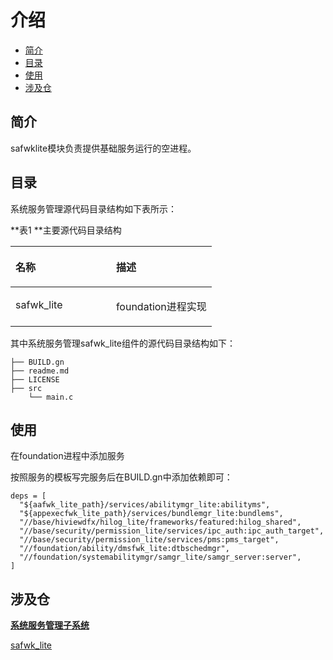 # 介绍<a name="ZH-CN_TOPIC_0000001081445008"></a>

-   [简介](#section11660541593)
-   [目录](#section1464106163817)
-   [使用](#section10729231131110)
-   [涉及仓](#section176111311166)

## 简介<a name="section11660541593"></a>

safwklite模块负责提供基础服务运行的空进程。

## 目录<a name="section1464106163817"></a>

系统服务管理源代码目录结构如下表所示：

**表1 **主要源代码目录结构

<a name="table43531856201716"></a>
<table><thead align="left"><tr id="row20416556201718"><th class="cellrowborder" valign="top" width="50%" id="mcps1.1.3.1.1"><p id="p10416456121716"><a name="p10416456121716"></a><a name="p10416456121716"></a>名称</p>
</th>
<th class="cellrowborder" valign="top" width="50%" id="mcps1.1.3.1.2"><p id="p1841645631717"><a name="p1841645631717"></a><a name="p1841645631717"></a>描述</p>
</th>
</tr>
</thead>
<tbody><tr id="row104169564177"><td class="cellrowborder" valign="top" width="50%" headers="mcps1.1.3.1.1 "><p id="p17416125614179"><a name="p17416125614179"></a><a name="p17416125614179"></a>safwk_lite</p>
</td>
<td class="cellrowborder" valign="top" width="50%" headers="mcps1.1.3.1.2 "><p id="p04163569170"><a name="p04163569170"></a><a name="p04163569170"></a>foundation进程实现</p>
</td>
</tr>
</tbody>
</table>

其中系统服务管理safwk\_lite组件的源代码目录结构如下：

```
├── BUILD.gn
├── readme.md
├── LICENSE
├── src
    └── main.c
```

## 使用<a name="section10729231131110"></a>

在foundation进程中添加服务

按照服务的模板写完服务后在BUILD.gn中添加依赖即可：

```
deps = [
  "${aafwk_lite_path}/services/abilitymgr_lite:abilityms",
  "${appexecfwk_lite_path}/services/bundlemgr_lite:bundlems",
  "//base/hiviewdfx/hilog_lite/frameworks/featured:hilog_shared",
  "//base/security/permission_lite/services/ipc_auth:ipc_auth_target",
  "//base/security/permission_lite/services/pms:pms_target",
  "//foundation/ability/dmsfwk_lite:dtbschedmgr",
  "//foundation/systemabilitymgr/samgr_lite/samgr_server:server",
]
```

## 涉及仓<a name="section176111311166"></a>

**[系统服务管理子系统](zh-cn_topic_0000001115719369.md)**

[safwk\_lite](https://gitee.com/openharmony/systemabilitymgr_services_safwk_lite)

